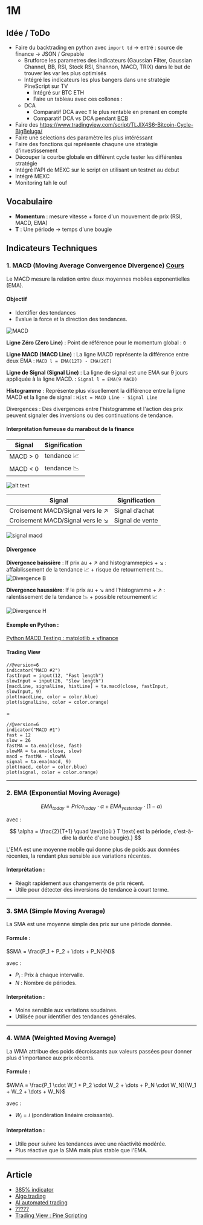 # 1M


## Idée / ToDo

- Faire du backtrading en python avec `import td` -> entré : source de finance -> JSON / Grepable
    - Brutforce les parametres des indicateurs (Gaussian Filter, Gaussian Channel, BB, RSI, Stock RSI, Shannon, MACD, TRIX) dans le but de trouver les var les plus optimisés
    - Intégré les indicateurs les plus bangers dans une stratégie PineScript sur TV
        - Intégré sur BTC ETH
        - Faire un tableau avec ces collones :
    - DCA
        - Comparatif DCA avec `T` le plus rentable en prenant en compte
        - Comparatif DCA vs DCA pendant [BCB](https://www.tradingview.com/script/TLJlX4S6-Bitcoin-Cycle-BigBeluga/)
- Faire des https://www.tradingview.com/script/TLJlX4S6-Bitcoin-Cycle-BigBeluga/
- Faire une selections des paramètre les plus intéréssant
- Faire des fonctions qui représente chaqune une stratégie d'investissement
- Découper la courbe globale en différent cycle tester les différentes stratégie
- Intégré l'API de MEXC sur le script en utilisant un testnet au debut
- Intégré MEXC 
- Monitoring tah le ouf 

## Vocabulaire 

- **Momentum** : mesure vitesse + force d'un mouvement de prix (RSI, MACD, EMA)
- **T** : Une période -> temps d'une bougie

## Indicateurs Techniques

### 1. **MACD (Moving Average Convergence Divergence)** [Cours](https://alchemymarkets.com/education/indicators/macd/)
Le MACD mesure la relation entre deux moyennes mobiles exponentielles (EMA).

#### Objectif
- Identifier des tendances
- Evalue la force et la direction des tendances.

![MACD](img/macd.png)

**Ligne Zéro (Zero Line)** : Point de référence pour le momentum global : `0`

**Ligne MACD (MACD Line)** : La ligne MACD représente la différence entre deux EMA : `MACD l = EMA(12T) - EMA(26T)`

**Ligne de Signal (Signal Line)** : La ligne de signal est une EMA sur 9 jours appliquée à la ligne MACD. : `Signal l = EMA(9 MACD)`

**Histogramme** :  Représente plus visuellement la différence entre la ligne MACD et la ligne de signal : `Hist = MACD Line - Signal Line`


Divergences : Des divergences entre l'histogramme et l'action des prix peuvent signaler des inversions ou des continuations de tendance.


#### Interprétation fumeuse du marabout de la finance
Signal                | Signification
----------------------|----------------
MACD > 0              | tendance 📈
MACD < 0              | tendance 📉

![alt text](img/macd-signal2.png)

Signal                             | Signification
-----------------------------------|----------------
Croisement MACD/Signal vers le ↗️   | Signal d’achat
Croisement MACD/Signal vers le ↘️   | Signal de vente

![signal macd](img/macd-signal.png)

#### Divergence

**Divergence baissière** : If prix au + ↗️ and histogrammepics + ↘️ : affaiblissement de la tendance 📈 + risque de retournement 📉.
![Divergence B](img/macd_div_bearish.png)

**Divergence haussière**: If le prix au + ↘️ and l’histogramme + ↗️ : ralentissement de la tendance 📉 + possible retournement 📈

![Divergence H](img/macd_div_bullish.png)

#### Exemple en Python :

[Python MACD Testing : matplotlib + yfinance](CassageDeFront/MACD/MACD.py)


#### Trading View

```Pinescript
//@version=6
indicator("MACD #2")
fastInput = input(12, "Fast length")
slowInput = input(26, "Slow length")
[macdLine, signalLine, histLine] = ta.macd(close, fastInput, slowInput, 9)
plot(macdLine, color = color.blue)
plot(signalLine, color = color.orange)
```
=
```Pinescript
//@version=6
indicator("MACD #1")
fast = 12
slow = 26
fastMA = ta.ema(close, fast)
slowMA = ta.ema(close, slow)
macd = fastMA - slowMA
signal = ta.ema(macd, 9)
plot(macd, color = color.blue)
plot(signal, color = color.orange)
```

---

### 2. **EMA (Exponential Moving Average)**
$$
EMA_{today} = Price_{today} \cdot \alpha + EMA_{yesterday} \cdot (1 - \alpha)
$$

avec :

$$
\alpha = \frac{2}{T+1} \quad \text{(où } T \text{ est la période, c'est-à-dire la durée d'une bougie).}
$$

L'EMA est une moyenne mobile qui donne plus de poids aux données récentes, la rendant plus sensible aux variations récentes.


#### Interprétation :
- Réagit rapidement aux changements de prix récent.
- Utile pour détecter des inversions de tendance à court terme.

---

### 3. **SMA (Simple Moving Average)**
La SMA est une moyenne simple des prix sur une période donnée.

#### Formule :
$SMA = \frac{P_1 + P_2 + \dots + P_N}{N}$

avec :
- $P_i$ : Prix à chaque intervalle.
- $N$ : Nombre de périodes.

#### Interprétation :
- Moins sensible aux variations soudaines.
- Utilisée pour identifier des tendances générales.

---

### 4. **WMA (Weighted Moving Average)**
La WMA attribue des poids décroissants aux valeurs passées pour donner plus d'importance aux prix récents.

#### Formule :
$WMA = \frac{P_1 \cdot W_1 + P_2 \cdot W_2 + \dots + P_N \cdot W_N}{W_1 + W_2 + \dots + W_N}$

avec :
- $W_i = i$ (pondération linéaire croissante).



#### Interprétation :
- Utile pour suivre les tendances avec une réactivité modérée.
- Plus réactive que la SMA mais plus stable que l'EMA.

---





## Article 
- [385% indicator](https://freedium.cfd/https://medium.com/limitless-investor/358-return-per-trade-i-created-an-indicator-that-will-change-your-trading-forever-69824d8d0de3)
- [Algo trading](https://freedium.cfd/https://ai.gopubby.com/from-finance-papers-to-trading-algorithms-an-automated-approach-ccd2180ee306)
- [AI automated trading](https://freedium.cfd/https://sonnyhuynhb.medium.com/how-i-made-my-own-automated-trading-system-with-ai-and-nocode-5d82cb78bd9c)
- [?????](https://www.cryptodatadownload.com/blog/posts/nr4-range-contraction-trading-strategy-python/)
- [Trading View : Pine Scripting](https://www.tradingview.com/pine-script-docs/primer/first-indicator/#first-version)
